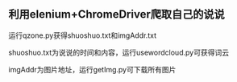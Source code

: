 ## 利用elenium+ChromeDriver爬取自己的说说

运行qzone.py获得shuoshuo.txt和imgAddr.txt

shuoshuo.txt为说说的时间和内容，运行usewordcloud.py可获得词云

imgAddr为图片地址，运行getImg.py可下载所有图片
